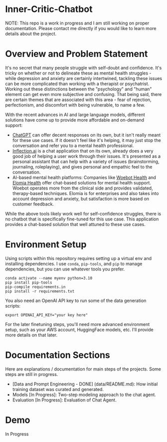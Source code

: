 # Inner-Critic-Chatbot
NOTE: This repo is a work in progress and I am still working on proper documentation. Please contact me directly if you would like to learn more details about the project.
# Overview and Problem Statement
It's no secret that many people struggle with self-doubt and confidence. It's tricky on whether or not to delineate these as mental health struggles - while depression and anxiety are certainly intertwined, tackling these issues can be more complicated than working with a therapist or psychatrist. Working out these distinctions between the "psychology" and "human" element can get even more subjective and confusing. That being said, there are certain themes that are associated with this area - fear of rejection, perfectionism, and discomfort with being vulnerable, to name a few.

With the recent advances in AI and large language models, different solutions have come up to provide more affordable and on-demand support:
- [ChatGPT](https://chat.openai.com/) can offer decent responses on its own, but it isn't really meant for these use cases. If it doesn't feel like it's helping, it may just stop the conversation and refer you to a mental health professional.
- [Inflection.ai](https://inflection.ai/) is a chat application that on its own, already does a very good job of helping a user work through their issues. It's presented as a personal assistant that can help with a variety of issues (brainstorming, journaling, roleplaying), and gives personal and empathic feel to the conversation.
- AI-based mental health platforms: Companies like [Woebot Health](https://woebothealth.com/) and [Elomia Health](https://elomia.com/) offer chat-based solutions for mental health support. Woebot operates more from the clinical side and provides validated, therapy-based techniques. Elomia is for enterprises and also takes into account depression and anxiety, but satisfaction is more based on customer feedback.

While the above tools likely work well for self-confidence struggles, there is no chatbot that is specifically fine-tuned for this use case. This application provides a chat-based solution that well attuned to these use cases.

# Environment Setup
Using scripts within this repository requires setting up a virtual env and installing dependencies. I use `conda`, `pip-tools`, and `pip` to manage dependencies, but you can use whatever tools you prefer.
```
conda activate --name myenv python=3.10
pip install pip-tools
pip-compile requirements.in
pip install -r requirements.txt
```

You also need an OpenAI API key to run some of the data generation scripts:
```
export OPENAI_API_KEY="your key here"
```

For the later finetuning steps, you'll need more advanced environment setup, such as your AWS account, HuggingFace models, etc. I'll provide more details on that later.

# Documentation Sections

Here are explanations / documentation for main steps of the projects. Some steps are still in progress.
- [Data and Prompt Engineering - DONE] (data/README.md): How initial training dataset was curated and generated.
- Models [In Progress]: Two-step modeling approach to the chat agent.
- Evaluation [In Progress]: Evaluation of Chat Agent.

# Demo
In Progress